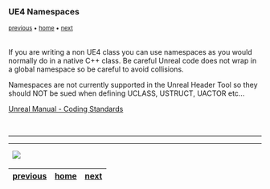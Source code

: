 <img src="https://via.placeholder.com/1000x4/45D7CA/45D7CA" alt="drawing" height="4px"/>

### UE4 Namespaces

<sub>[previous](../) • [home](../README.md#user-content-gms2-top-down-shooter) • [next](../)</sub>

<img src="https://via.placeholder.com/1000x4/45D7CA/45D7CA" alt="drawing" height="4px"/>

If you are writing a non UE4 class you can use namespaces as you would normally do in a native C++ class.  Be careful Unreal code does not wrap in a global namespace so be careful to avoid collisions.

Namespaces are not currently supported in the Unreal Header Tool so they should NOT be sued when defining UCLASS, USTRUCT, UACTOR etc...

[Unreal Manual - Coding Standards](https://docs.unrealengine.com/en-US/Programming/Development/CodingStandard/index.html#namespaces)

<br>

---

___


<img src="https://via.placeholder.com/1000x4/dba81a/dba81a" alt="drawing" height="4px" alt = ""/>

<img src="https://via.placeholder.com/1000x100/45D7CA/000000/?text=Next Up - ADD NEXT PAGE">

<img src="https://via.placeholder.com/1000x4/dba81a/dba81a" alt="drawing" height="4px" alt = ""/>

| [previous](../)| [home](../README.md#user-content-gms2-top-down-shooter) | [next](../)|
|---|---|---|

